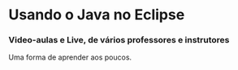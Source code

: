 # Usando o Java no Eclipse
### Video-aulas e Live, de vários professores e instrutores
Uma forma de aprender aos poucos.
